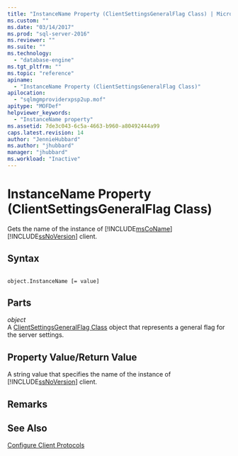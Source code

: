 ```yaml
---
title: "InstanceName Property (ClientSettingsGeneralFlag Class) | Microsoft Docs"
ms.custom: ""
ms.date: "03/14/2017"
ms.prod: "sql-server-2016"
ms.reviewer: ""
ms.suite: ""
ms.technology: 
  - "database-engine"
ms.tgt_pltfrm: ""
ms.topic: "reference"
apiname: 
  - "InstanceName Property (ClientSettingsGeneralFlag Class)"
apilocation: 
  - "sqlmgmproviderxpsp2up.mof"
apitype: "MOFDef"
helpviewer_keywords: 
  - "InstanceName property"
ms.assetid: 7de3c043-6c5a-4663-b960-a80492444a99
caps.latest.revision: 14
author: "JennieHubbard"
ms.author: "jhubbard"
manager: "jhubbard"
ms.workload: "Inactive"
---
```

# InstanceName Property (ClientSettingsGeneralFlag Class)
  Gets the name of the instance of [!INCLUDE[msCoName](../../../includes/msconame-md.md)] [!INCLUDE[ssNoVersion](../../../includes/ssnoversion-md.md)] client.  
  
## Syntax  
  
```  
  
object.InstanceName [= value]  
```  
  
## Parts  
 *object*  
 A [ClientSettingsGeneralFlag Class](../../../relational-databases/wmi-provider-configuration-classes/clientsettingsgeneralflag-class/clientsettingsgeneralflag-class.md) object that represents a general flag for the server settings.  
  
## Property Value/Return Value  
 A string value that specifies the name of the instance of [!INCLUDE[ssNoVersion](../../../includes/ssnoversion-md.md)] client.  
  
## Remarks  
  
## See Also  
 [Configure Client Protocols](http://technet.microsoft.com/library/ms181035.aspx)  
  
  
